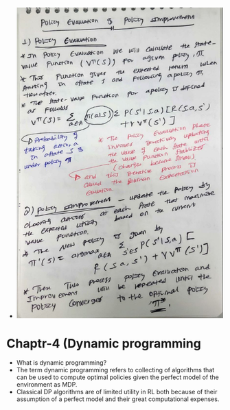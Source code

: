 
- ![what is Reinforcement learning](/Images/rl3.jpg "Optional title attribute")
# Chaptr-4 (Dynamic programming

- What is dynamic programming?
- The term dynamic programming refers to collecting of algorithms that can be used to compute optimal policies given the perfect model of the environment as MDP.
- Classical DP algorithms are of limited utility in RL both because of their assumption of a perfect model and their great computational expenses.
